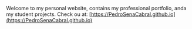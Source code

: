 Welcome to my personal website, contains my professional portfolio, anda my student projects. Check ou at: [https://PedroSenaCabral.github.io](https://PedroSenaCabral.github.io)

